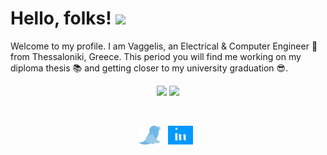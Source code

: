# Hello, folks! <img src="https://raw.githubusercontent.com/MartinHeinz/MartinHeinz/master/wave.gif" width="30px">

Welcome to my profile. I am Vaggelis, an Electrical & Computer Engineer :rocket: from Thessaloniki, Greece. This period you will find me working on my diploma thesis :books: and getting closer to my university graduation :sunglasses:. 
<p align='middle'>
  <img height="160" src="https://github-readme-stats.vercel.app/api?username=vagzikopis&theme=chartreuse-dark&show_icons=true" />
  <img height="160" src="https://github-readme-stats.vercel.app/api/top-langs/?username=vagzikopis&layout=compact&hide=css&theme=chartreuse-dark" />
</p>
&nbsp;
&nbsp;
&nbsp;
<p align = "middle">
<a href=https://twitter.com/vagzikopis><img height="30" src="twitter.gif"></a>&nbsp;&nbsp;
<a href="https://linkedin.com/in/evangelos-zikopis"><img height="30" src="linkedin.gif"></a>&nbsp;&nbsp;
</p>

